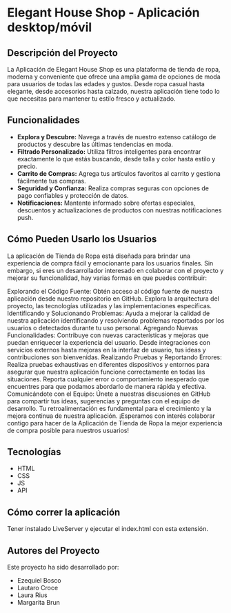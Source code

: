 # Elegant House Shop - Aplicación desktop/móvil

## Descripción del Proyecto

La Aplicación de Elegant House Shop es una plataforma de tienda de ropa, moderna y conveniente que ofrece una amplia gama de opciones de moda para usuarios de todas las edades y gustos. Desde ropa casual hasta elegante, desde accesorios hasta calzado, nuestra aplicación tiene todo lo que necesitas para mantener tu estilo fresco y actualizado.

## Funcionalidades

- **Explora y Descubre:** Navega a través de nuestro extenso catálogo de productos y descubre las últimas tendencias en moda.
- **Filtrado Personalizado:** Utiliza filtros inteligentes para encontrar exactamente lo que estás buscando, desde talla y color hasta estilo y precio.
- **Carrito de Compras:** Agrega tus artículos favoritos al carrito y gestiona fácilmente tus compras.
- **Seguridad y Confianza:** Realiza compras seguras con opciones de pago confiables y protección de datos.
- **Notificaciones:** Mantente informado sobre ofertas especiales, descuentos y actualizaciones de productos con nuestras notificaciones push.

## Cómo Pueden Usarlo los Usuarios

La aplicación de Tienda de Ropa está diseñada para brindar una experiencia de compra fácil y emocionante para los usuarios finales. Sin embargo, si eres un desarrollador interesado en colaborar con el proyecto y mejorar su funcionalidad, hay varias formas en que puedes contribuir:

Explorando el Código Fuente: Obtén acceso al código fuente de nuestra aplicación desde nuestro repositorio en GitHub. Explora la arquitectura del proyecto, las tecnologías utilizadas y las implementaciones específicas.
Identificando y Solucionando Problemas: Ayuda a mejorar la calidad de nuestra aplicación identificando y resolviendo problemas reportados por los usuarios o detectados durante tu uso personal.
Agregando Nuevas Funcionalidades: Contribuye con nuevas características y mejoras que puedan enriquecer la experiencia del usuario. Desde integraciones con servicios externos hasta mejoras en la interfaz de usuario, tus ideas y contribuciones son bienvenidas.
Realizando Pruebas y Reportando Errores: Realiza pruebas exhaustivas en diferentes dispositivos y entornos para asegurar que nuestra aplicación funcione correctamente en todas las situaciones. Reporta cualquier error o comportamiento inesperado que encuentres para que podamos abordarlo de manera rápida y efectiva.
Comunicándote con el Equipo: Únete a nuestras discusiones en GitHub para compartir tus ideas, sugerencias y preguntas con el equipo de desarrollo. Tu retroalimentación es fundamental para el crecimiento y la mejora continua de nuestra aplicación.
¡Esperamos con interés colaborar contigo para hacer de la Aplicación de Tienda de Ropa la mejor experiencia de compra posible para nuestros usuarios!

## Tecnologías
* HTML
* CSS
* JS
* API

## Cómo correr la aplicación
Tener instalado LiveServer y ejecutar el index.html con esta extensión.

## Autores del Proyecto

Este proyecto ha sido desarrollado por: 
* Ezequiel Bosco
* Lautaro Croce
* Laura Rius
* Margarita Brun
